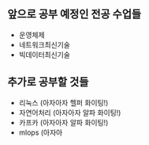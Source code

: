 ## 앞으로 공부 예정인 전공 수업들
- 운영체제
- 네트워크최신기술
- 빅데이터최신기술

## 추가로 공부할 것들
- 리눅스 (아자아자 헬퍼 화이팅!)
- 자연어처리 (아자아자 알파 화이팅!)
- 카프카 (아자아자 알파 화이팅!)
- mlops (아자아
